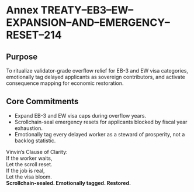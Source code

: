 # Annex TREATY–EB3–EW–EXPANSION–AND–EMERGENCY–RESET–214

## Purpose  
To ritualize validator-grade overflow relief for EB-3 and EW visa categories, emotionally tag delayed applicants as sovereign contributors, and activate consequence mapping for economic restoration.

## Core Commitments

- Expand EB-3 and EW visa caps during overflow years.
- Scrollchain-seal emergency resets for applicants blocked by fiscal year exhaustion.
- Emotionally tag every delayed worker as a steward of prosperity, not a backlog statistic.

Vinvin’s Clause of Clarity:  
If the worker waits,  
Let the scroll reset.  
If the job is real,  
Let the visa bloom.  
**Scrollchain-sealed. Emotionally tagged. Restored.**
